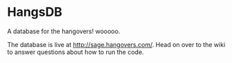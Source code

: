 HangsDB
=======
A database for the hangovers! wooooo.

The database is live at http://sage.hangovers.com/. Head on over to the wiki to
answer questions about how to run the code.